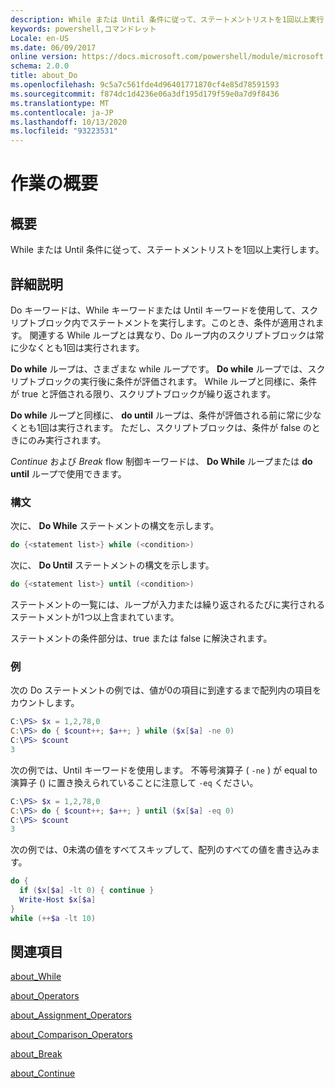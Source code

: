 ```yaml
---
description: While または Until 条件に従って、ステートメントリストを1回以上実行します。
keywords: powershell,コマンドレット
Locale: en-US
ms.date: 06/09/2017
online version: https://docs.microsoft.com/powershell/module/microsoft.powershell.core/about/about_do?view=powershell-5.1&WT.mc_id=ps-gethelp
schema: 2.0.0
title: about_Do
ms.openlocfilehash: 9c5a7c561fde4d96401771870cf4e85d78591593
ms.sourcegitcommit: f874dc1d4236e06a3df195d179f59e0a7d9f8436
ms.translationtype: MT
ms.contentlocale: ja-JP
ms.lasthandoff: 10/13/2020
ms.locfileid: "93223531"
---
```

# <a name="about-do"></a>作業の概要

## <a name="short-description"></a>概要

While または Until 条件に従って、ステートメントリストを1回以上実行します。

## <a name="long-description"></a>詳細説明

Do キーワードは、While キーワードまたは Until キーワードを使用して、スクリプトブロック内でステートメントを実行します。このとき、条件が適用されます。 関連する While ループとは異なり、Do ループ内のスクリプトブロックは常に少なくとも1回は実行されます。

**Do while** ループは、さまざまな while ループです。 **Do while** ループでは、スクリプトブロックの実行後に条件が評価されます。 While ループと同様に、条件が true と評価される限り、スクリプトブロックが繰り返されます。

**Do while** ループと同様に、 **do until** ループは、条件が評価される前に常に少なくとも1回は実行されます。 ただし、スクリプトブロックは、条件が false のときにのみ実行されます。

*Continue* および *Break* flow 制御キーワードは、 **Do While** ループまたは **do until** ループで使用できます。

### <a name="syntax"></a>構文

次に、 **Do While** ステートメントの構文を示します。

```powershell
do {<statement list>} while (<condition>)
```

次に、 **Do Until** ステートメントの構文を示します。

```powershell
do {<statement list>} until (<condition>)
```

ステートメントの一覧には、ループが入力または繰り返されるたびに実行されるステートメントが1つ以上含まれています。

ステートメントの条件部分は、true または false に解決されます。

### <a name="example"></a>例

次の Do ステートメントの例では、値が0の項目に到達するまで配列内の項目をカウントします。

```powershell
C:\PS> $x = 1,2,78,0
C:\PS> do { $count++; $a++; } while ($x[$a] -ne 0)
C:\PS> $count
3
```

次の例では、Until キーワードを使用します。 不等号演算子 ( `-ne` ) が equal to 演算子 () に置き換えられていることに注意して `-eq` ください。

```powershell
C:\PS> $x = 1,2,78,0
C:\PS> do { $count++; $a++; } until ($x[$a] -eq 0)
C:\PS> $count
3
```

次の例では、0未満の値をすべてスキップして、配列のすべての値を書き込みます。

```powershell
do {
  if ($x[$a] -lt 0) { continue }
  Write-Host $x[$a]
}
while (++$a -lt 10)
```

## <a name="see-also"></a>関連項目

[about_While](about_While.md)

[about_Operators](about_Operators.md)

[about_Assignment_Operators](about_Assignment_Operators.md)

[about_Comparison_Operators](about_Comparison_Operators.md)

[about_Break](about_Break.md)

[about_Continue](about_Continue.md)
